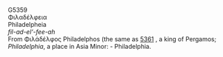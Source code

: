 <body>
  <p>G5359<br>  Φιλαδέλφεια  <br> Philadelpheia  <br><i>fil-ad-el‘-fee-ah </i><br>From   Φιλάδέλφος    Philadelphos   (the same as <a href="g5361.htm">5361</a> , a king of Pergamos; <i>Philadelphia</i>, a place in Asia Minor: - Philadelphia.<br></p>
 </body>